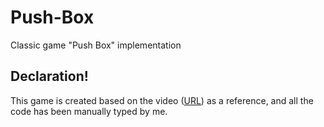 # Push-Box
Classic game "Push Box" implementation

## Declaration! 
This game is created based on the video ([URL](https://www.bilibili.com/video/BV1Aw411Q73M/?spm_id_from=333.337.search-card.all.click&vd_source=5f222ca5ccd192268ccc6adc1f1dea25)) as a reference, and all the code has been manually typed by me.
